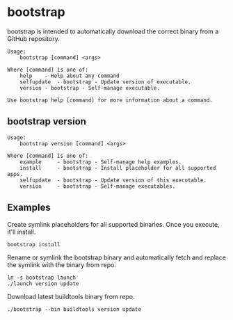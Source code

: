 # bootstrap

bootstrap is intended to automatically download the correct binary from a GitHub repository.

```
Usage:
	bootstrap [command] <args>

Where [command] is one of:
	help	- Help about any command
	selfupdate	- bootstrap - Update version of executable.
	version	- bootstrap - Self-manage executable.

Use bootstrap help [command] for more information about a command.
```


## bootstrap version

```
Usage:
	bootstrap version [command] <args>

Where [command] is one of:
	example		- bootstrap - Self-manage help examples.
	install		- bootstrap - Install placeholder for all supported apps.
	selfupdate	- bootstrap - Update version of this executable.
	version		- bootstrap - Self-manage executables.
```

## Examples

Create symlink placeholders for all supported binaries. Once you execute, it'll install.

```
bootstrap install
```

Rename or symlink the bootstrap binary and automatically fetch and replace the symlink with the binary from repo.

```
ln -s bootstrap launch
./launch version update
```


Download latest buildtools binary from repo.

```
./bootstrap --bin buildtools version update
```

